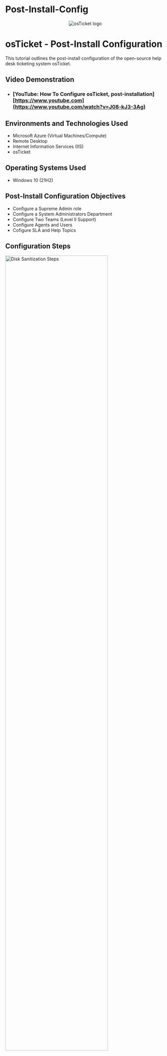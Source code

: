 # Post-Install-Config
<p align="center">
<img src="https://i.imgur.com/Clzj7Xs.png" alt="osTicket logo"/>
</p>

<h1>osTicket - Post-Install Configuration</h1>
This tutorial outlines the post-install configuration of the open-source help desk ticketing system osTicket.<br />


<h2>Video Demonstration</h2>

- ### [YouTube: How To Configure osTicket, post-installation][https://www.youtube.com](https://www.youtube.com/watch?v=J08-kJ3-3Ag)

<h2>Environments and Technologies Used</h2>

- Microsoft Azure (Virtual Machines/Compute)
- Remote Desktop
- Internet Information Services (IIS)
- osTicket

<h2>Operating Systems Used </h2>

- Windows 10</b> (21H2)

<h2>Post-Install Configuration Objectives</h2>

- Configure a Supreme Admin role
- Configure a System Administrators Department
- Configure Two Teams (Level II Support)
- Configure Agents and Users
- Cofigure SLA and Help Topics

<h2>Configuration Steps</h2>

<p>
<img src="https://i.imgur.com/DJmEXEB.png" height="80%" width="80%" alt="Disk Sanitization Steps"/>
</p>
<p>
To configure our SA role, we must first ensure we are on the admin login. Next we can continue by heading over to admin panel, clicking on the agents tab following roles. We will then add System Administrators and ensure that we give the role permission to do everything.  
</p>
<br />

<p>
<img src="https://i.imgur.com/DJmEXEB.png" height="80%" width="80%" alt="Disk Sanitization Steps"/>
</p>
<p>
To configure our System Administrator Department, we follow the same path but click on departments. Leave everything as default and create department.
</p>
<br />

<p>
<img src="https://i.imgur.com/DJmEXEB.png" height="80%" width="80%" alt="Disk Sanitization Steps"/>
</p>
<p>
To configure teams, we follow the same pathway and however, click on teams. Add team and create a Level II Support team. Before continuing, go to settings-> user settings-> ensure the "Registration Required:Require registration and login to create tickets" box is not checked off
</p>
<br />

<p>
<img src="https://i.imgur.com/DJmEXEB.png" height="80%" width="80%" alt="Disk Sanitization Steps"/>
</p>
<p>
To configure Agents, hover over admin panel-> agents-> add two new agents of your liking. Make sure you add them to a department/team. Next configure users, hit agent panel-> users -> add new users
</p>
<br />

<p>
<img src="https://i.imgur.com/DJmEXEB.png" height="80%" width="80%" alt="Disk Sanitization Steps"/>
</p>
<p>
Configure SLA, click on admin panel ->manage-SLA; create the following 
  - Business Critical Outage
  - Personal Computer Issues
  - Equipment Request
  - Password Reset
</p>
<br />
